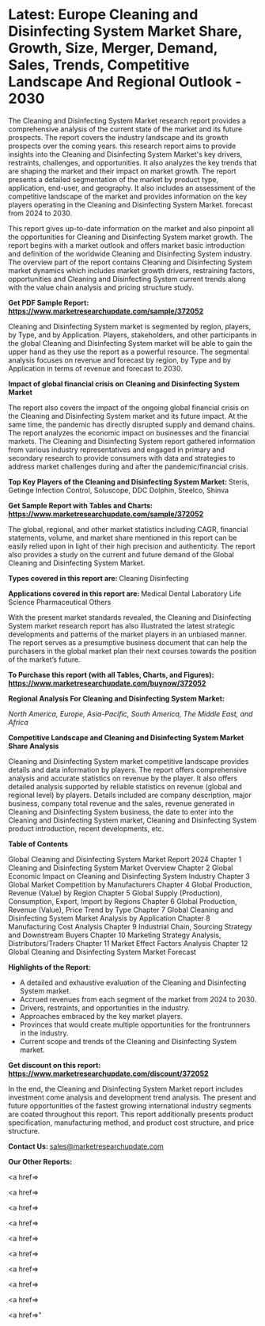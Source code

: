 # Latest: Europe Cleaning and Disinfecting System Market Share, Growth, Size, Merger, Demand, Sales, Trends, Competitive Landscape And Regional Outlook - 2030

The Cleaning and Disinfecting System Market research report provides a comprehensive analysis of the current state of the market and its future prospects. The report covers the industry landscape and its growth prospects over the coming years. this research report aims to provide insights into the Cleaning and Disinfecting System Market's key drivers, restraints, challenges, and opportunities. It also analyzes the key trends that are shaping the market and their impact on market growth. The report presents a detailed segmentation of the market by product type, application, end-user, and geography. It also includes an assessment of the competitive landscape of the market and provides information on the key players operating in the Cleaning and Disinfecting System Market. forecast from 2024 to 2030.

This report gives up-to-date information on the market and also pinpoint all the opportunities for Cleaning and Disinfecting System market growth. The report begins with a market outlook and offers market basic introduction and definition of the worldwide Cleaning and Disinfecting System industry. The overview part of the report contains Cleaning and Disinfecting System market dynamics which includes market growth drivers, restraining factors, opportunities and Cleaning and Disinfecting System current trends along with the value chain analysis and pricing structure study.

<strong><b>Get PDF Sample Report: <a href=https://www.marketresearchupdate.com/sample/372052>https://www.marketresearchupdate.com/sample/372052</a></b></strong>

Cleaning and Disinfecting System market is segmented by region, players, by Type, and by Application. Players, stakeholders, and other participants in the global Cleaning and Disinfecting System market will be able to gain the upper hand as they use the report as a powerful resource. The segmental analysis focuses on revenue and forecast by region, by Type and by Application in terms of revenue and forecast to 2030.

<strong><b>Impact of global financial crisis on Cleaning and Disinfecting System Market</b></strong>

The report also covers the impact of the ongoing global financial crisis on the Cleaning and Disinfecting System market and its future impact. At the same time, the pandemic has directly disrupted supply and demand chains. The report analyzes the economic impact on businesses and the financial markets. The Cleaning and Disinfecting System report gathered information from various industry representatives and engaged in primary and secondary research to provide consumers with data and strategies to address market challenges during and after the pandemic/financial crisis.

<strong><b>Top Key Players of the Cleaning and Disinfecting System Market:
</b></strong>Steris, Getinge Infection Control, Soluscope, DDC Dolphin, Steelco, Shinva<strong><b>
</b></strong>

<strong><b>Get Sample Report with Tables and Charts: <a href=https://www.marketresearchupdate.com/sample/372052>https://www.marketresearchupdate.com/sample/372052</a></b></strong>

The global, regional, and other market statistics including CAGR, financial statements, volume, and market share mentioned in this report can be easily relied upon in light of their high precision and authenticity. The report also provides a study on the current and future demand of the Global Cleaning and Disinfecting System Market.

<strong><b>Types covered in this report are:
</b></strong>Cleaning
Disinfecting<strong><b>
</b></strong>

<strong><b>Applications covered in this report are:
</b></strong>Medical
Dental
Laboratory
Life Science
Pharmaceutical
Others<strong><b>
</b></strong>

With the present market standards revealed, the Cleaning and Disinfecting System market research report has also illustrated the latest strategic developments and patterns of the market players in an unbiased manner. The report serves as a presumptive business document that can help the purchasers in the global market plan their next courses towards the position of the market’s future.

<strong><b>To Purchase this report (with all Tables, Charts, and Figures): <a href=https://www.marketresearchupdate.com/buynow/372052>https://www.marketresearchupdate.com/buynow/372052</a></b></strong>

<strong><b>Regional Analysis For Cleaning and Disinfecting System Market:</b></strong>

<em><i>North America, Europe, Asia-Pacific, South America, The Middle East, and Africa</i></em>

<strong><b>Competitive Landscape and Cleaning and Disinfecting System Market Share Analysis</b></strong>

Cleaning and Disinfecting System market competitive landscape provides details and data information by players. The report offers comprehensive analysis and accurate statistics on revenue by the player. It also offers detailed analysis supported by reliable statistics on revenue (global and regional level) by players. Details included are company description, major business, company total revenue and the sales, revenue generated in Cleaning and Disinfecting System business, the date to enter into the Cleaning and Disinfecting System market, Cleaning and Disinfecting System product introduction, recent developments, etc.

<strong><b>Table of Contents</b></strong>

Global Cleaning and Disinfecting System Market Report 2024
Chapter 1 Cleaning and Disinfecting System Market Overview
Chapter 2 Global Economic Impact on Cleaning and Disinfecting System Industry
Chapter 3 Global Market Competition by Manufacturers
Chapter 4 Global Production, Revenue (Value) by Region
Chapter 5 Global Supply (Production), Consumption, Export, Import by Regions
Chapter 6 Global Production, Revenue (Value), Price Trend by Type
Chapter 7 Global Cleaning and Disinfecting System Market Analysis by Application
Chapter 8 Manufacturing Cost Analysis
Chapter 9 Industrial Chain, Sourcing Strategy and Downstream Buyers
Chapter 10 Marketing Strategy Analysis, Distributors/Traders
Chapter 11 Market Effect Factors Analysis
Chapter 12 Global Cleaning and Disinfecting System Market Forecast

<strong><b>Highlights of the Report:</b></strong>

- A detailed and exhaustive evaluation of the Cleaning and Disinfecting System market.
- Accrued revenues from each segment of the market from 2024 to 2030.
- Drivers, restraints, and opportunities in the industry.
- Approaches embraced by the key market players.
- Provinces that would create multiple opportunities for the frontrunners in the industry.
- Current scope and trends of the Cleaning and Disinfecting System market.

<strong><b>Get discount on this report: <a href=https://www.marketresearchupdate.com/discount/372052>https://www.marketresearchupdate.com/discount/372052</a></b></strong>

In the end, the Cleaning and Disinfecting System Market report includes investment come analysis and development trend analysis. The present and future opportunities of the fastest growing international industry segments are coated throughout this report. This report additionally presents product specification, manufacturing method, and product cost structure, and price structure.

<strong><b>Contact Us:
</b></strong>sales@marketresearchupdate.com

<strong>Our Other Reports:</strong>

<a href=></a>

<a href=></a>

<a href=></a>

<a href=></a>

<a href=></a>

<a href=></a>

<a href=></a>

<a href=></a>

<a href=></a>

<a href=></a>"
